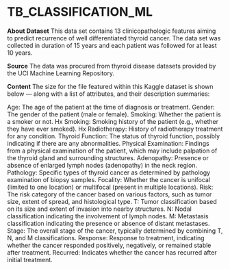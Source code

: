 # TB_CLASSIFICATION_ML
**About Dataset**
This data set contains 13 clinicopathologic features aiming to predict recurrence of well differentiated thyroid cancer. The data set was collected in duration of 15 years and each patient was followed for at least 10 years.

**Source**
The data was procured from thyroid disease datasets provided by the UCI Machine Learning Repository.

**Content**
The size for the file featured within this Kaggle dataset is shown below — along with a list of attributes, and their description summaries:

Age: The age of the patient at the time of diagnosis or treatment.
Gender: The gender of the patient (male or female).
Smoking: Whether the patient is a smoker or not.
Hx Smoking: Smoking history of the patient (e.g., whether they have ever smoked).
Hx Radiotherapy: History of radiotherapy treatment for any condition.
Thyroid Function: The status of thyroid function, possibly indicating if there are any abnormalities.
Physical Examination: Findings from a physical examination of the patient, which may include palpation of the thyroid gland and surrounding structures.
Adenopathy: Presence or absence of enlarged lymph nodes (adenopathy) in the neck region.
Pathology: Specific types of thyroid cancer as determined by pathology examination of biopsy samples.
Focality: Whether the cancer is unifocal (limited to one location) or multifocal (present in multiple locations).
Risk: The risk category of the cancer based on various factors, such as tumor size, extent of spread, and histological type.
T: Tumor classification based on its size and extent of invasion into nearby structures.
N: Nodal classification indicating the involvement of lymph nodes.
M: Metastasis classification indicating the presence or absence of distant metastases.
Stage: The overall stage of the cancer, typically determined by combining T, N, and M classifications.
Response: Response to treatment, indicating whether the cancer responded positively, negatively, or remained stable after treatment.
Recurred: Indicates whether the cancer has recurred after initial treatment.
